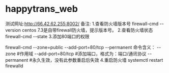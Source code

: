 # happytrans_web
测试网址:http://66.42.62.255:8002/
备注:
1.查看防火墙版本号
firewall-cmd --version
centos 7.3是自带firewall防火墙，提示版本号。
2.查看防火墙状态
firewall-cmd --state
3.添加80端口的权限

firewall-cmd --zone=public --add-port=80/tcp --permanent
命令含义：
--zone #作用域
--add-port=80/tcp #添加端口，格式为：端口/通讯协议
--permanent #永久生效，没有此参数重启后失效
4.重启防火墙
systemctl restart firewalld

